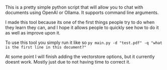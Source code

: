This is a pretty simple python script that will allow you to chat with documents using OpenAI or Ollama. It supports command line arguments.

I made this tool because its one of the first things people try to do when they learn they can, and I hope it allows people to quickly see how to do it as well as improve upon it.


To use this tool you simply run it like so
`py main.py -d "test.pdf" -q "what is the first line in this document?"`


At some point I will finish adding the vectorstore options, but it currently doesnt work. Mostly just due to not having time to correct it.
